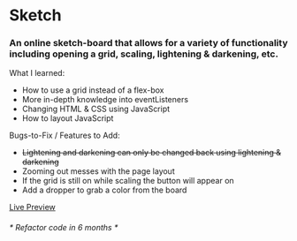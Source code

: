 # Sketch

### An online sketch-board that allows for a variety of functionality including opening a grid, scaling,  lightening & darkening, etc.

What I learned:

* How to use a grid instead of a flex-box
* More in-depth knowledge into eventListeners
* Changing HTML & CSS using JavaScript
* How to layout JavaScript

Bugs-to-Fix / Features to Add:

* ~~Lightening and darkening can only be changed back using lightening & darkening~~
* Zooming out messes with the page layout
* If the grid is still on while scaling the button will appear on
* Add a dropper to grab a color from the board

[Live Preview](https://danielpodgornyy.github.io/sketch/)

###### * Refactor code in 6 months *